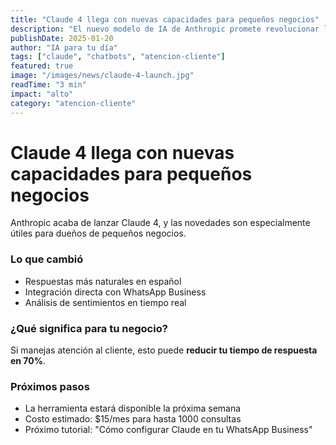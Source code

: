 ```yaml
---
title: "Claude 4 llega con nuevas capacidades para pequeños negocios"
description: "El nuevo modelo de IA de Anthropic promete revolucionar la atención al cliente"
publishDate: 2025-01-20
author: "IA para tu día"
tags: ["claude", "chatbots", "atencion-cliente"]
featured: true
image: "/images/news/claude-4-launch.jpg"
readTime: "3 min"
impact: "alto"
category: "atencion-cliente"
---
```


# Claude 4 llega con nuevas capacidades para pequeños negocios

Anthropic acaba de lanzar Claude 4, y las novedades son especialmente útiles para dueños de pequeños negocios.

### Lo que cambió
- Respuestas más naturales en español
- Integración directa con WhatsApp Business
- Análisis de sentimientos en tiempo real

### ¿Qué significa para tu negocio?
Si manejas atención al cliente, esto puede **reducir tu tiempo de respuesta en 70%**.

### Próximos pasos
- La herramienta estará disponible la próxima semana
- Costo estimado: $15/mes para hasta 1000 consultas
- Próximo tutorial: "Cómo configurar Claude en tu WhatsApp Business" 
